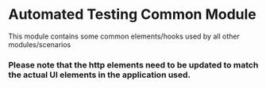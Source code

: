 # Automated Testing Common Module
This module contains some common elements/hooks used by all other modules/scenarios

### Please note that the http elements need to be updated to match the actual UI elements in the application used.
